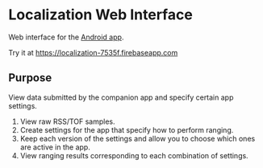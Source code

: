 # Localization Web Interface
Web interface for the [Android app](https://github.com/jifalops/localization).


Try it at https://localization-7535f.firebaseapp.com

## Purpose
View data submitted by the companion app and specify certain app settings.

1. View raw RSS/TOF samples.
2. Create settings for the app that specify how to perform ranging.
3. Keep each version of the settings and allow you to choose which ones are
   active in the app.
4. View ranging results corresponding to each combination of settings.
